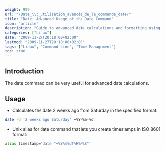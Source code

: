 ```yaml
---
weight: 999
url: "/Date_\\:_utilisation_avancée_de_la_commande_date/"
title: "Date: Advanced Usage of the Date Command"
icon: "article"
description: "Guide to advanced date calculations and formatting using the Linux date command, including examples for calculating past dates and creating ISO 8601 timestamps."
categories: ["Linux"]
date: "2009-11-27T20:18:00+02:00"
lastmod: "2009-11-27T20:18:00+02:00"
tags: ["Linux", "Command Line", "Time Management"]
toc: true
---
```


## Introduction

The date command can be very useful for advanced date calculations.

## Usage

* Calculates the date 2 weeks ago from Saturday in the specified format:

```bash
date -d '2 weeks ago Saturday' +%Y-%m-%d
```

* Unix alias for date command that lets you create timestamps in ISO 8601 format:

```bash
alias timestamp='date "+%Y%m%dT%H%M%S"'
```